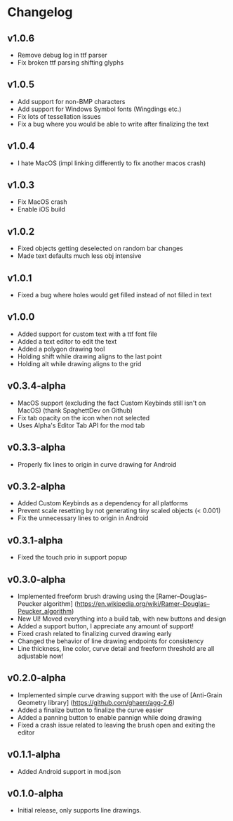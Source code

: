 # Changelog

## v1.0.6
 * Remove debug log in ttf parser
 * Fix broken ttf parsing shifting glyphs

## v1.0.5
 * Add support for non-BMP characters
 * Add support for Windows Symbol fonts (Wingdings etc.)
 * Fix lots of tessellation issues
 * Fix a bug where you would be able to write after finalizing the text

## v1.0.4
 * I hate MacOS (impl linking differently to fix another macos crash)

## v1.0.3
 * Fix MacOS crash
 * Enable iOS build

## v1.0.2
 * Fixed objects getting deselected on random bar changes
 * Made text defaults much less obj intensive

## v1.0.1
 * Fixed a bug where holes would get filled instead of not filled in text

## v1.0.0
 * Added support for custom text with a ttf font file
 * Added a text editor to edit the text
 * Added a polygon drawing tool
 * Holding shift while drawing aligns to the last point
 * Holding alt while drawing aligns to the grid

## v0.3.4-alpha
 * MacOS support (excluding the fact Custom Keybinds still isn't on MacOS) (thank SpaghettDev on Github)
 * Fix tab opacity on the icon when not selected
 * Uses Alpha's Editor Tab API for the mod tab

## v0.3.3-alpha
 * Properly fix lines to origin in curve drawing for Android

## v0.3.2-alpha
 * Added Custom Keybinds as a dependency for all platforms
 * Prevent scale resetting by not generating tiny scaled objects (< 0.001)
 * Fix the unnecessary lines to origin in Android

## v0.3.1-alpha
 * Fixed the touch prio in support popup

## v0.3.0-alpha
 * Implemented freeform brush drawing using the [Ramer–Douglas–Peucker algorithm] (https://en.wikipedia.org/wiki/Ramer–Douglas–Peucker_algorithm)
 * New UI! Moved everything into a build tab, with new buttons and design
 * Added a support button, I appreciate any amount of support!
 * Fixed crash related to finalizing curved drawing early
 * Changed the behavior of line drawing endpoints for consistency
 * Line thickness, line color, curve detail and freeform threshold are all adjustable now!

## v0.2.0-alpha
 * Implemented simple curve drawing support with the use of [Anti-Grain Geometry library] (https://github.com/ghaerr/agg-2.6)
 * Added a finalize button to finalize the curve easier
 * Added a panning button to enable pannign while doing drawing
 * Fixed a crash issue related to leaving the brush open and exiting the editor

## v0.1.1-alpha
 * Added Android support in mod.json

## v0.1.0-alpha
 * Initial release, only supports line drawings.
